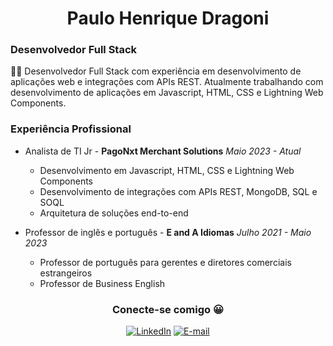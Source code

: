 <h1 align="center"> 
  <a href="https://www.linkedin.com/in/paulodragoni/" style="text-decoration: none">
    <span>Paulo Henrique Dragoni</span>
  </a>
</h1>


### Desenvolvedor Full Stack

<span>👨‍💻 Desenvolvedor Full Stack com experiência em desenvolvimento de aplicações web e integrações com APIs REST. Atualmente trabalhando com desenvolvimento de aplicações em Javascript, HTML, CSS e Lightning Web Components.</span>


###  Experiência Profissional
-  Analista de TI Jr - <strong>PagoNxt Merchant Solutions</strong> _Maio 2023 - Atual_
   - Desenvolvimento em Javascript, HTML, CSS e Lightning Web Components
   - Desenvolvimento de integrações com APIs REST, MongoDB, SQL e SOQL
   - Arquitetura de soluções end-to-end

- Professor de inglês e português - <strong>E and A Idiomas</strong> _Julho 2021 - Maio 2023_
   - Professor de português para gerentes e diretores comerciais estrangeiros
   - Professor de Business English

<div align="Center">

### Conecte-se comigo &#128512;

[![LinkedIn](https://img.shields.io/badge/LinkedIn-000?style=for-the-badge&logo=linkedin&logoColor=0E76A8)](https://www.linkedin.com/in/paulodragoni/)
[![E-mail](https://img.shields.io/badge/-Email-000?style=for-the-badge&logo=microsoft-outlook&logoColor=007BFF)](mailto:paulohbfdf@gmail.com)